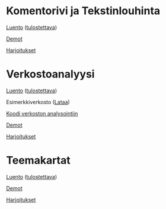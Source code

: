 # Komentorivi ja Tekstinlouhinta

[Luento](./13-komentorivi/13-komentorivi.html) ([tulostettava](./13-komentorivi/13-komentorivi_print.html))

[Demot](./13-komentorivi/demot.md)

[Harjoitukset](./13-komentorivi/harjoitukset.md)

# Verkostoanalyysi

[Luento](./14-verkostoanalyysi/14-verkostoanalyysi.html) ([tulostettava](./14-verkostoanalyysi/14-verkostoanalyysi_print.html))

Esimerkkiverkosto ([Lataa](./14-verkostoanalyysi/data/verkosto.csv))

[Koodi verkoston analysointiin](./14-verkostoanalyysi/koodit.md)

[Demot](./14-verkostoanalyysi/demot.md)

[Harjoitukset](./14-verkostoanalyysi/harjoitukset.md)

# Teemakartat

[Luento](./15-teemakartat/15-teemakartat.html) ([tulostettava](./15-teemakartat/15-teemakartat_print.html))

[Demot](./15-teemakartat/demot.md)

[Harjoitukset](./15-teemakartat/harjoitukset.md)
